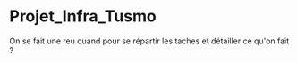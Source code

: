 # Projet_Infra_Tusmo

On se fait une reu quand pour se répartir les taches et détailler ce qu'on fait ?
